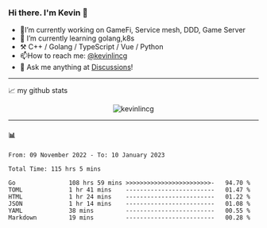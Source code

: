 ### Hi there. I'm Kevin 👋

- 🔭I’m currently working on GameFi, Service mesh, DDD, Game Server
- 🌱 I’m currently learning golang,k8s
-   :hammer_and_pick: C++ / Golang / TypeScript / Vue / Python
- 📫How to reach me: [@kevinlincg](https://twitter.com/kevinlincg) 
-   :thought_balloon: Ask me anything at [Discussions](https://github.com/kevinlincg/kevinlincg/discussions/new)!

---

📈 my github stats

<p align="center"> <img src="https://github-readme-stats-ouuan.vercel.app/api?username=kevinlincg&theme=dark&show_icons=true&count_private=true" alt="kevinlincg" />

---

#### :bar_chart: 

<!--START_SECTION:waka-->

```text
From: 09 November 2022 - To: 10 January 2023

Total Time: 115 hrs 5 mins

Go               108 hrs 59 mins >>>>>>>>>>>>>>>>>>>>>>>>-   94.70 %
TOML             1 hr 41 mins    -------------------------   01.47 %
HTML             1 hr 24 mins    -------------------------   01.22 %
JSON             1 hr 14 mins    -------------------------   01.08 %
YAML             38 mins         -------------------------   00.55 %
Markdown         19 mins         -------------------------   00.28 %
```

<!--END_SECTION:waka-->
